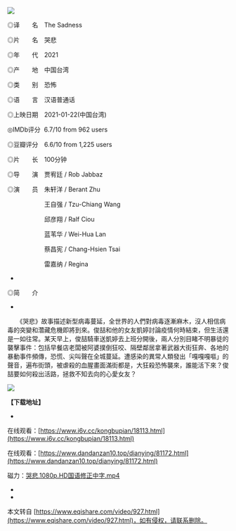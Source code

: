 ![](https://pic.rmb.bdstatic.com/bjh/ce180929fb4668a8bd8a4b125ae63cb9.jpeg)

◎译　　名　The Sadness

◎片　　名　哭悲

◎年　　代　2021

◎产　　地　中国台湾

◎类　　别　恐怖

◎语　　言　汉语普通话

◎上映日期　2021-01-22(中国台湾)

◎IMDb评分  6.7/10 from 962 users

◎豆瓣评分　6.6/10 from 1,225 users

◎片　　长　100分钟

◎导　　演　贾宥廷 / Rob Jabbaz

◎演　　员　朱轩洋 / Berant Zhu

　　　　　　王自强 / Tzu-Chiang Wang

　　　　　　邱彦翔 / Ralf Ciou

　　　　　　蓝苇华 / Wei-Hua Lan

　　　　　　蔡昌宪 / Chang-Hsien Tsai

　　　　　　雷嘉纳 / Regina

-

◎简　　介　

-

　　《哭悲》故事描述新型病毒蔓延，全世界的人們對病毒逐漸麻木，沒人相信病毒的突變和濳藏危機即將到來。俊喆和他的女友凱婷討論疫情何時結束，但生活還是一如往常。某天早上，俊喆騎車送凱婷去上班分開後，兩人分別目睹不明暴徒的襲擊事件：包括早餐店老闆被阿婆撲倒狂咬、隔壁鄰居拿著武器大街狂奔、各地的暴動事件頻傳，恐慌、尖叫聲在全城蔓延。遭感染的異常人類發出「嘎嘎嘎嘔」的聲音，遍布街頭，被虐殺的血腥畫面滿街都是，大狂殺恐怖襲來，誰能活下來？俊喆要如何殺出活路，拯救不知去向的心愛女友？

![](https://www.66tutup.com/2022/0369.jpg)

**【下载地址】**

-

在线观看：[https://www.i6v.cc/kongbupian/18113.html](https://www.i6v.cc/kongbupian/18113.html)

在线观看：[https://www.dandanzan10.top/dianying/81172.html](https://www.dandanzan10.top/dianying/81172.html)

磁力：[哭悲.1080p.HD国语修正中字.mp4](magnet:?xt=urn:btih:9DA7B3E27AAAC5A649548AF183DFECE2BC86BA84&dn=%e4%bf%ae%e6%ad%a3%e4%b8%ad%e5%ad%97&tr=udp%3a%2f%2fopentor.org%3a2710%2fannounce&tr=udp%3a%2f%2ftracker.openbittorrent.com%3a80%2fannounce)

-

-

本文转自 [https://www.eqishare.com/video/927.html](https://www.eqishare.com/video/927.html)，如有侵权，请联系删除。